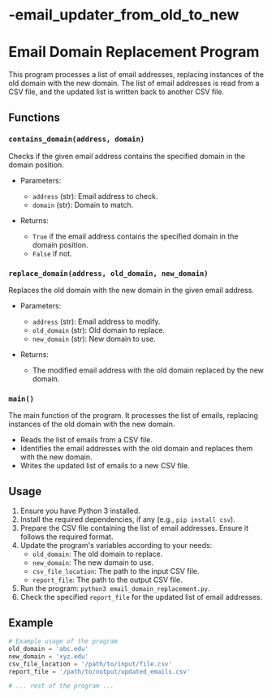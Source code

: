 # -email_updater_from_old_to_new
# Email Domain Replacement Program

This program processes a list of email addresses, replacing instances of the old domain with the new domain. The list of email addresses is read from a CSV file, and the updated list is written back to another CSV file.

## Functions

### `contains_domain(address, domain)`

Checks if the given email address contains the specified domain in the domain position.

- Parameters:
  - `address` (str): Email address to check.
  - `domain` (str): Domain to match.

- Returns:
  - `True` if the email address contains the specified domain in the domain position.
  - `False` if not.

### `replace_domain(address, old_domain, new_domain)`

Replaces the old domain with the new domain in the given email address.

- Parameters:
  - `address` (str): Email address to modify.
  - `old_domain` (str): Old domain to replace.
  - `new_domain` (str): New domain to use.

- Returns:
  - The modified email address with the old domain replaced by the new domain.

### `main()`

The main function of the program. It processes the list of emails, replacing instances of the old domain with the new domain.

- Reads the list of emails from a CSV file.
- Identifies the email addresses with the old domain and replaces them with the new domain.
- Writes the updated list of emails to a new CSV file.

## Usage

1. Ensure you have Python 3 installed.
2. Install the required dependencies, if any (e.g., `pip install csv`).
3. Prepare the CSV file containing the list of email addresses. Ensure it follows the required format.
4. Update the program's variables according to your needs:
   - `old_domain`: The old domain to replace.
   - `new_domain`: The new domain to use.
   - `csv_file_location`: The path to the input CSV file.
   - `report_file`: The path to the output CSV file.
5. Run the program: `python3 email_domain_replacement.py`.
6. Check the specified `report_file` for the updated list of email addresses.

## Example

```python
# Example usage of the program
old_domain = 'abc.edu'
new_domain = 'xyz.edu'
csv_file_location = '/path/to/input/file.csv'
report_file = '/path/to/output/updated_emails.csv'

# ... rest of the program ...
